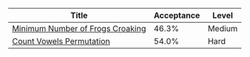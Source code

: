 | Title                                                                                              | Acceptance   | Level   |
|----------------------------------------------------------------------------------------------------|--------------|---------|
| [Minimum Number of Frogs Croaking](https://leetcode.com/problems/minimum-number-of-frogs-croaking) | 46.3%        | Medium  |
| [Count Vowels Permutation](https://leetcode.com/problems/count-vowels-permutation)                 | 54.0%        | Hard    |